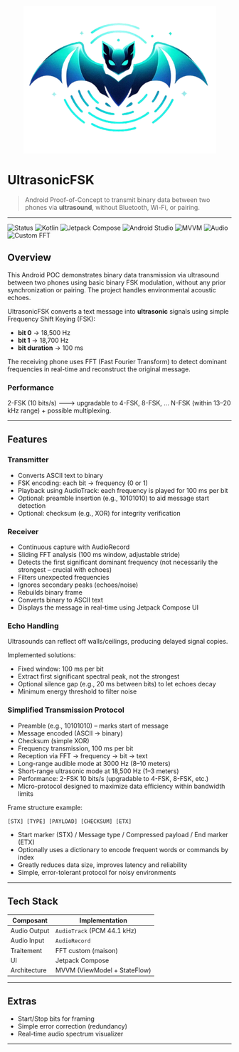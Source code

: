 <p align="center">
  <img src="screenshots/logoClear.png" alt="Logo" width="433" height="333">
</p>


# UltrasonicFSK

> Android Proof-of-Concept to transmit binary data between two phones via **ultrasound**, without Bluetooth, Wi-Fi, or pairing.

---


 ![Status](https://img.shields.io/badge/status-WIP-red)
![Kotlin](https://img.shields.io/badge/Kotlin-7F52FF?logo=kotlin&logoColor=white)
![Jetpack Compose](https://img.shields.io/badge/Jetpack%20Compose-4285F4?logo=android&logoColor=white)
![Android Studio](https://img.shields.io/badge/Android%20Studio-3DDC84?logo=androidstudio&logoColor=white)
![MVVM](https://img.shields.io/badge/Architecture-MVVM-green)
![Audio](https://img.shields.io/badge/AudioTrack%2FAudioRecord-PCM%2044.1kHz-yellow)
![Custom FFT](https://img.shields.io/badge/FFT-Custom-lightgrey)




## Overview

This Android POC demonstrates binary data transmission via ultrasound between two phones using basic binary FSK modulation, without any prior synchronization or pairing. The project handles environmental acoustic echoes.

UltrasonicFSK converts a text message into **ultrasonic** signals using simple Frequency Shift Keying (FSK):

- **bit 0** → 18,500 Hz  
- **bit 1** → 18,700 Hz  
- **bit duration** → 100 ms  

The receiving phone uses FFT (Fast Fourier Transform) to detect dominant frequencies in real-time and reconstruct the original message.

### Performance

2-FSK (10 bits/s) ---> upgradable to 4-FSK, 8-FSK, ... N-FSK (within 13–20 kHz range) + possible multiplexing.

---

## Features

### Transmitter

- Converts ASCII text to binary
- FSK encoding: each bit → frequency (0 or 1)
- Playback using AudioTrack: each frequency is played for 100 ms per bit
- Optional: preamble insertion (e.g., 10101010) to aid message start detection
- Optional: checksum (e.g., XOR) for integrity verification

### Receiver

- Continuous capture with AudioRecord
- Sliding FFT analysis (100 ms window, adjustable stride)
- Detects the first significant dominant frequency (not necessarily the strongest – crucial with echoes)
- Filters unexpected frequencies
- Ignores secondary peaks (echoes/noise)
- Rebuilds binary frame
- Converts binary to ASCII text
- Displays the message in real-time using Jetpack Compose UI

### Echo Handling

Ultrasounds can reflect off walls/ceilings, producing delayed signal copies.

Implemented solutions:

- Fixed window: 100 ms per bit
- Extract first significant spectral peak, not the strongest
- Optional silence gap (e.g., 20 ms between bits) to let echoes decay
- Minimum energy threshold to filter noise

### Simplified Transmission Protocol

- Preamble (e.g., 10101010) – marks start of message
- Message encoded (ASCII → binary)
- Checksum (simple XOR)
- Frequency transmission, 100 ms per bit
- Reception via FFT → frequency → bit → text
- Long-range audible mode at 3000 Hz (8–10 meters)
- Short-range ultrasonic mode at 18,500 Hz (1–3 meters)
- Performance: 2-FSK 10 bits/s (upgradable to 4-FSK, 8-FSK, etc.)
- Micro-protocol designed to maximize data efficiency within bandwidth limits

Frame structure example:

```
[STX] [TYPE] [PAYLOAD] [CHECKSUM] [ETX]
```

- Start marker (STX) / Message type / Compressed payload / End marker (ETX)
- Optionally uses a dictionary to encode frequent words or commands by index
- Greatly reduces data size, improves latency and reliability
- Simple, error-tolerant protocol for noisy environments

---



## Tech Stack

| Composant         | Implementation                |
|-------------------|-------------------------------|
| Audio Output      | `AudioTrack` (PCM 44.1 kHz)   |
| Audio Input       | `AudioRecord`                 |
| Traitement        | FFT custom (maison)           |
| UI                | Jetpack Compose               |
| Architecture      | MVVM (ViewModel + StateFlow)  |



---



## Extras

- Start/Stop bits for framing
- Simple error correction (redundancy)
- Real-time audio spectrum visualizer

---







